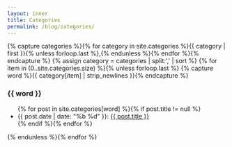 ```yaml
---
layout: inner
title: Categories
permalink: /blog/categories/
---
```


{% capture categories %}{% for category in site.categories %}{{ category | first }}{% unless forloop.last %},{% endunless %}{% endfor %}{% endcapture %}
{% assign category = categories | split:',' | sort %}
{% for item in (0..site.categories.size) %}{% unless forloop.last %}
{% capture word %}{{ category[item] | strip_newlines }}{% endcapture %}
<h3 class="category" id="{{ word }}">{{ word }}</h3>
<ul>
{% for post in site.categories[word] %}{% if post.title != null %}
<li><span>{{ post.date | date: "%b %d" }}</span>: <a href="{{ site.baseurl }}{{ post.url }}">{{ post.title }}</a></li>
{% endif %}{% endfor %}
</ul>
{% endunless %}{% endfor %}
<br/><br/>
